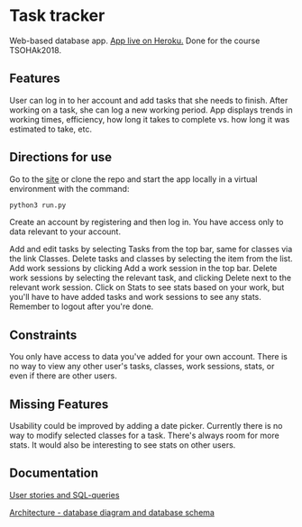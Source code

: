# Task tracker

Web-based database app.
[App live on Heroku.](https://calm-plateau-92780.herokuapp.com/)
Done for the course TSOHAk2018.

## Features

User can log in to her account and add tasks that she needs to finish. After working on a task, she can log a new working period.
App displays trends in working times, efficiency, how long it takes to complete vs. how long it was estimated to take, etc.

## Directions for use

Go to the [site](https://calm-plateau-92780.herokuapp.com/) or clone the repo and start the app locally in a virtual environment with the command:
```bash
python3 run.py
```
Create an account by registering and then log in.
You have access only to data relevant to your account.

Add and edit tasks by selecting Tasks from the top bar, same for classes via the link Classes.
Delete tasks and classes by selecting the item from the list.
Add work sessions by clicking Add a work session in the top bar.
Delete work sessions by selecting the relevant task, and clicking Delete next to the relevant work session.
Click on Stats to see stats based on your work, but you'll have to have added tasks and work sessions to see any stats.
Remember to logout after you're done.

## Constraints

You only have access to data you've added for your own account. There is no way to view any other user's tasks, classes, work sessions, stats, or even if there are other users.

## Missing Features

Usability could be improved by adding a date picker.
Currently there is no way to modify selected classes for a task.
There's always room for more stats.
It would also be interesting to see stats on other users.

## Documentation

[User stories and SQL-queries](https://github.com/sofivanhanen/task-tracker/blob/master/documentation/User%20stories.md)

[Architecture - database diagram and database schema](https://github.com/sofivanhanen/task-tracker/blob/master/documentation/Architecture.md)
